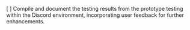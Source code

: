 [ ] Compile and document the testing results from the prototype testing within the Discord environment, incorporating user feedback for further enhancements.